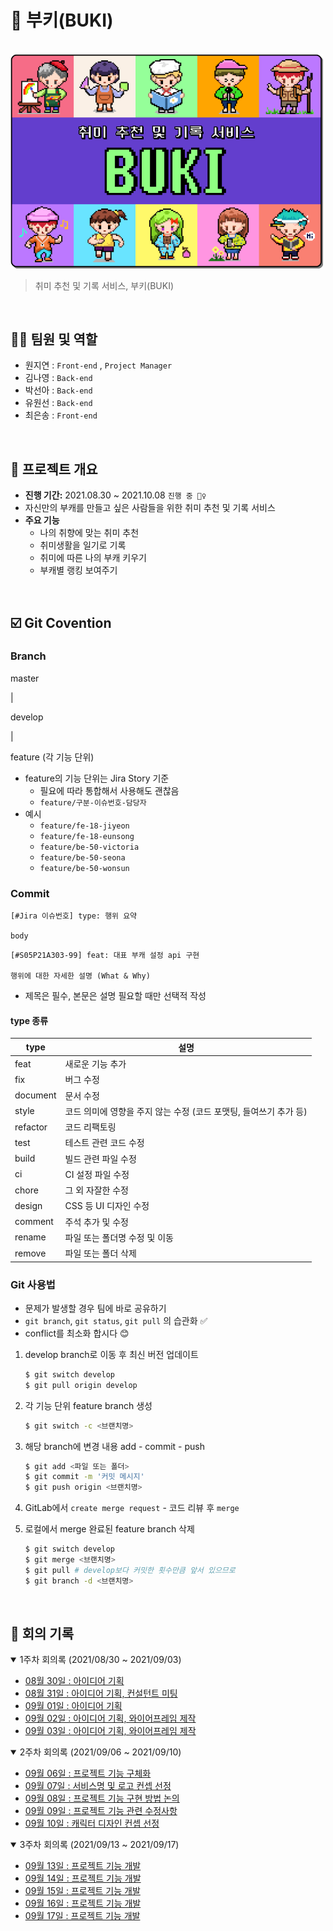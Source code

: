 # 🔮 부키(BUKI)

<br>

<img src="images/buki_banner.png" alt="Buki Banner" width="500px"/>

> 취미 추천 및 기록 서비스, 부키(BUKI)

<br>

## 🧑‍💻 팀원 및 역할

- 원지연 : `Front-end` , `Project Manager`
- 김나영 : `Back-end`
- 박선아 : `Back-end`
- 유원선 : `Back-end`
- 최은송 : `Front-end`

<br>

## 📆 프로젝트 개요

- **진행 기간:** 2021.08.30 ~ 2021.10.08  `진행 중 🏃‍♀️`
- 자신만의 부캐를 만들고 싶은 사람들을 위한 취미 추천 및 기록 서비스
- **주요 기능**
  - 나의 취향에 맞는 취미 추천
  - 취미생활을 일기로 기록
  - 취미에 따른 나의 부캐 키우기
  - 부캐별 랭킹 보여주기

<br>

## ☑️ Git Covention

### Branch

master

|

develop

|

feature (각 기능 단위)

- feature의 기능 단위는 Jira Story 기준
    - 필요에 따라 통합해서 사용해도 괜찮음
    - `feature/구분-이슈번호-담당자`
- 예시
    - `feature/fe-18-jiyeon`
    - `feature/fe-18-eunsong`
    - `feature/be-50-victoria`
    - `feature/be-50-seona`
    - `feature/be-50-wonsun`

### Commit

```
[#Jira 이슈번호] type: 행위 요약

body
```

```
[#S05P21A303-99] feat: 대표 부캐 설정 api 구현

행위에 대한 자세한 설명 (What & Why)
```

- 제목은 필수, 본문은 설명 필요할 때만 선택적 작성

#### type 종류

| type     | 설명                                                         |
| -------- | ------------------------------------------------------------ |
| feat     | 새로운 기능 추가                                             |
| fix      | 버그 수정                                                    |
| document     | 문서 수정                                                    |
| style    | 코드 의미에 영향을 주지 않는 수정 (코드 포맷팅, 들여쓰기 추가 등) |
| refactor | 코드 리팩토링                                                |
| test     | 테스트 관련 코드 수정                                        |
| build    | 빌드 관련 파일 수정                                          |
| ci       | CI 설정 파일 수정                                            |
| chore    | 그 외 자잘한 수정                                            |
| design   | CSS 등 UI 디자인 수정                                        |
| comment  | 주석 추가 및 수정                                            |
| rename   | 파일 또는 폴더명 수정 및 이동                                |
| remove   | 파일 또는 폴더 삭제                                          |

### Git 사용법

- 문제가 발생할 경우 팀에 바로 공유하기
- `git branch`, `git status`, `git pull` 의 습관화 ✅
- conflict를 최소화 합시다 😊

1. develop branch로 이동 후 최신 버전 업데이트

    ```bash
    $ git switch develop
    $ git pull origin develop
    ```

2. 각 기능 단위 feature branch 생성

    ```bash
    $ git switch -c <브랜치명>
    ```

3. 해당 branch에 변경 내용 add - commit - push

    ```bash
    $ git add <파일 또는 폴더>
    $ git commit -m '커밋 메시지'
    $ git push origin <브랜치명>
    ```

4. GitLab에서 `create merge request` - 코드 리뷰 후 `merge`
5. 로컬에서 merge 완료된 feature branch 삭제

    ```bash
    $ git switch develop
    $ git merge <브랜치명>
    $ git pull # develop보다 커밋한 횟수만큼 앞서 있으므로
    $ git branch -d <브랜치명>
    ```

<br>

## 📝 회의 기록

<details open>
  <summary>1주차 회의록 (2021/08/30 ~ 2021/09/03)</summary>
  <ul>
      <li><a href="./document/dev_log/20210830_회의록.md">08월 30일 : 아이디어 기획</a></li>
      <li><a href="./document/dev_log/20210831_회의록.md">08월 31일 : 아이디어 기획, 컨설턴트 미팅</a></li>
      <li><a href="./document/dev_log/20210901_회의록.md">09월 01일 : 아이디어 기획</a></li>
      <li><a href="./document/dev_log/20210902_회의록.md">09월 02일 : 아이디어 기획, 와이어프레임 제작</a></li>
      <li><a href="./document/dev_log/20210903_회의록.md">09월 03일 : 아이디어 기획, 와이어프레임 제작</a></li>
  </ul>
</details>

<details open>
  <summary>2주차 회의록 (2021/09/06 ~ 2021/09/10)</summary>
  <ul>
      <li><a href="./document/dev_log/20210906_회의록.md">09월 06일 : 프로젝트 기능 구체화</a></li>
      <li><a href="./document/dev_log/20210907_회의록.md">09월 07일 : 서비스명 및 로고 컨셉 선정</a></li>
      <li><a href="./document/dev_log/20210908_회의록.md">09월 08일 : 프로젝트 기능 구현 방법 논의</a></li>
      <li><a href="./document/dev_log/20210909_회의록.md">09월 09일 : 프로젝트 기능 관련 수정사항</a></li>
      <li><a href="./document/dev_log/20210910_회의록.md">09월 10일 : 캐릭터 디자인 컨셉 선정</a></li>
  </ul>
</details>
<details open>
  <summary>3주차 회의록 (2021/09/13 ~ 2021/09/17)</summary>
  <ul>
      <li><a href="./document/dev_log/20210913_회의록.md">09월 13일 : 프로젝트 기능 개발</a></li>
      <li><a href="./document/dev_log/20210914_회의록.md">09월 14일 : 프로젝트 기능 개발</a></li>
      <li><a href="./document/dev_log/20210915_회의록.md">09월 15일 : 프로젝트 기능 개발</a></li>
      <li><a href="./document/dev_log/20210916_회의록.md">09월 16일 : 프로젝트 기능 개발</a></li>
      <li><a href="./document/dev_log/20210917_회의록.md">09월 17일 : 프로젝트 기능 개발</a></li>
  </ul>
</details>
